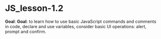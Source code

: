 # JS_lesson-1.2
**Goal**: **Goal**: to learn how to use basic JavaScript commands and comments in code, declare and use variables, consider basic UI operations: alert, prompt and confirm.
